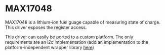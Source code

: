 # MAX17048

MAX17048 is a lithium-ion fuel guage capable of measuring state of charge. This driver exposes the register access.

This driver can easily be ported to a custom platform. The only requirements are an i2c implementation (add an implementation to the platform-independent wrapper library [here](https://github.com/jefflongo/libi2c))
